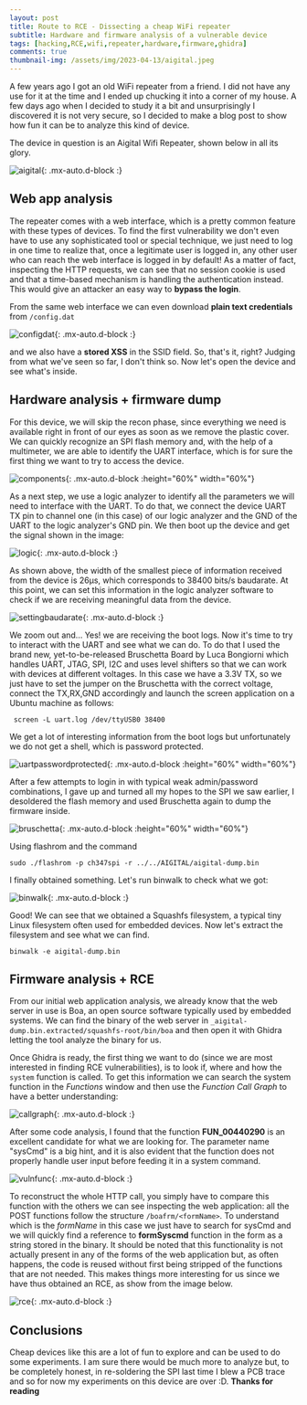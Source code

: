 ```yaml
---
layout: post
title: Route to RCE - Dissecting a cheap WiFi repeater
subtitle: Hardware and firmware analysis of a vulnerable device
tags: [hacking,RCE,wifi,repeater,hardware,firmware,ghidra]
comments: true
thumbnail-img: /assets/img/2023-04-13/aigital.jpeg
---
```


A few years ago I got an old WiFi repeater from a friend. I did not have any use for it at the time and I ended up chucking it into a corner of my house. A few days ago when I decided to study it a bit and unsurprisingly I discovered it is not very secure, so I decided to make a blog post to show how fun it can be to analyze this kind of device.

The device in question is an Aigital Wifi Repeater, shown below in all its glory.

![aigital](/assets/img/2023-04-13/aigital.jpeg){: .mx-auto.d-block :}


## Web app analysis

The repeater comes with a web interface, which is a pretty common feature with these types of devices. To find the first vulnerability we don't even have to use any sophisticated tool or special technique, we just need to log in one time to realize that, once a legitimate user is logged in, any other user who can reach the web interface is logged in by default! As a matter of fact, inspecting the HTTP requests, we can see that no session cookie is used and that a time-based mechanism is handling the authentication instead. This would give an attacker an easy way to **bypass the login**.

From the same web interface we can even download **plain text credentials** from `/config.dat`

![configdat](/assets/img/2023-04-13/config.dat.png){: .mx-auto.d-block :}

and we also have a **stored XSS** in the SSID field. So, that's it, right? Judging from what we've seen so far, I don't think so. Now let's open the device and see what's inside.

## Hardware analysis + firmware dump

For this device, we will skip the recon phase, since everything we need is available right in front of our eyes as soon as we remove the plastic cover. We can quickly recognize an SPI flash memory and, with the help of a multimeter, we are able to identify the UART interface, which is for sure the first thing we want to try to access the device.

![components](/assets/img/2023-04-13/components.jpeg){: .mx-auto.d-block :height="60%" width="60%"}

As a next step, we use a logic analyzer to identify all the parameters we will need to interface with the UART. To do that, we connect the device UART TX pin to channel one (in this case) of our logic analyzer and the GND of the UART to the logic analyzer's GND pin. We then boot up the device and get the signal shown in the image:

![logic](/assets/img/2023-04-13/logic.png){: .mx-auto.d-block :}

As shown above, the width of the smallest piece of information received from the device is 26µs, which corresponds to 38400 bits/s baudarate. At this point, we can set this information in the logic analyzer software to check if we are receiving meaningful data from the device.

![settingbaudarate](/assets/img/2023-04-13/setting_up_baudrate.png){: .mx-auto.d-block :}

We zoom out and... Yes! we are receiving the boot logs. Now it's time to try to interact with the UART and see what we can do. To do that I used the brand new, yet-to-be-released Bruschetta Board by Luca Bongiorni which handles UART, JTAG, SPI, I2C and uses level shifters so that we can work with devices at different voltages. In this case we have  a 3.3V TX, so we just have to set the jumper on the Bruschetta with the correct voltage, connect the TX,RX,GND accordingly and launch the screen application on a Ubuntu machine as follows:

```
 screen -L uart.log /dev/ttyUSB0 38400
```

We get a lot of interesting information from the boot logs but unfortunately we do not get a shell, which is password protected. 

![uartpasswordprotected](/assets/img/2023-04-13/uart_password_protected.png){: .mx-auto.d-block :height="60%" width="60%"}

After a few attempts to login in with typical weak admin/password combinations, I gave up and turned all my hopes to the SPI we saw earlier, I desoldered the flash memory and used Bruschetta again to dump the firmware inside. 

![bruschetta](/assets/img/2023-04-13/bruschetta.jpeg){: .mx-auto.d-block :height="60%" width="60%"}

Using flashrom and the command

```
sudo ./flashrom -p ch347spi -r ../../AIGITAL/aigital-dump.bin
```

I finally obtained something. Let's run binwalk to check what we got:

![binwalk](/assets/img/2023-04-13/binwalk.png){: .mx-auto.d-block :}

Good! We can see that we obtained a Squashfs filesystem, a typical tiny Linux filesystem often used for embedded devices. Now let's extract the filesystem and see what we can find.

```
binwalk -e aigital-dump.bin
```

## Firmware analysis + RCE

From our initial web application analysis, we already know that the web server in use is Boa, an open source software typically used by embedded systems. We can find the binary of the web server in `_aigital-dump.bin.extracted/squashfs-root/bin/boa` and then open it with Ghidra letting the tool analyze the binary for us. 

Once Ghidra is ready, the first thing we want to do (since we are most interested in finding RCE vulnerabilities), is to look if, where and how the `system` function is called. To get this information we can search the system function in the _Functions_ window and then use the _Function Call Graph_ to have a better understanding:

![callgraph](/assets/img/2023-04-13/system_call_graph.png){: .mx-auto.d-block :}

After some code analysis, I found that the function **FUN_00440290** is an excellent candidate for what we are looking for. The parameter name "sysCmd" is a big hint, and it is also evident that the function does not properly handle user input before feeding it in a system command.

![vulnfunc](/assets/img/2023-04-13/vulnerable_function.PNG){: .mx-auto.d-block :}

To reconstruct the whole HTTP call, you simply have to compare this function with the others we can see inspecting the web application: all the POST functions follow the structure `/boafrm/<formName>`. To understand which is the _formName_ in this case we just have to search for sysCmd and we will quickly find a reference to **formSyscmd** function in the form as a string stored in the binary.
It should be noted that this functionality is not actually present in any of the forms of the web application but, as often happens, the code is reused without first being stripped of the functions that are not needed. This makes things more interesting for us since we have thus obtained an RCE, as show from the image below.

![rce](/assets/img/2023-04-13/RCE.png){: .mx-auto.d-block :}


## Conclusions

Cheap devices like this are a lot of fun to explore and can be used to do some experiments. I am sure there would be much more to analyze but, to be completely honest, in re-soldering the SPI last time I blew a PCB trace and so for now my experiments on this device are over :D. 
**Thanks for reading**





